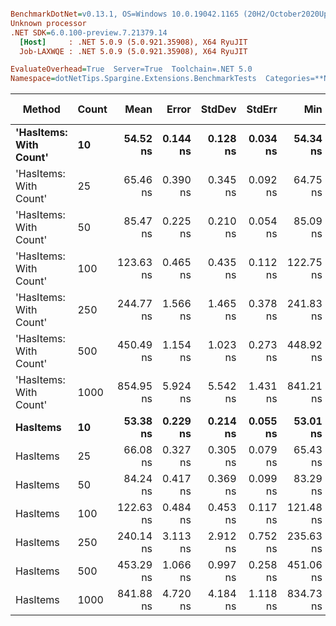 ``` ini

BenchmarkDotNet=v0.13.1, OS=Windows 10.0.19042.1165 (20H2/October2020Update)
Unknown processor
.NET SDK=6.0.100-preview.7.21379.14
  [Host]     : .NET 5.0.9 (5.0.921.35908), X64 RyuJIT
  Job-LAXWQE : .NET 5.0.9 (5.0.921.35908), X64 RyuJIT

EvaluateOverhead=True  Server=True  Toolchain=.NET 5.0  
Namespace=dotNetTips.Spargine.Extensions.BenchmarkTests  Categories=**NEW**,Collections  

```
|                 Method | Count |      Mean |    Error |   StdDev |   StdErr |       Min |        Q1 |    Median |        Q3 |       Max |         Op/s | CI99.9% Margin | Iterations | Kurtosis | MValue | Skewness | Rank | LogicalGroup | Baseline |  Gen 0 | Code Size |  Gen 1 | Allocated |
|----------------------- |------ |----------:|---------:|---------:|---------:|----------:|----------:|----------:|----------:|----------:|-------------:|---------------:|-----------:|---------:|-------:|---------:|-----:|------------- |--------- |-------:|----------:|-------:|----------:|
| **&#39;HasItems: With Count&#39;** |    **10** |  **54.52 ns** | **0.144 ns** | **0.128 ns** | **0.034 ns** |  **54.34 ns** |  **54.42 ns** |  **54.49 ns** |  **54.64 ns** |  **54.71 ns** | **18,340,617.7** |      **0.1440 ns** |      **14.00** |    **1.358** |  **2.000** |   **0.1322** |    **2** |            ***** |       **No** | **0.0210** |     **207 B** |      **-** |     **192 B** |
| &#39;HasItems: With Count&#39; |    25 |  65.46 ns | 0.390 ns | 0.345 ns | 0.092 ns |  64.75 ns |  65.29 ns |  65.56 ns |  65.61 ns |  65.99 ns | 15,276,881.1 |      0.3897 ns |      14.00 |    2.405 |  2.000 |  -0.5763 |    3 |            * |       No | 0.0343 |     207 B |      - |     312 B |
| &#39;HasItems: With Count&#39; |    50 |  85.47 ns | 0.225 ns | 0.210 ns | 0.054 ns |  85.09 ns |  85.32 ns |  85.46 ns |  85.63 ns |  85.79 ns | 11,699,433.0 |      0.2247 ns |      15.00 |    1.895 |  2.000 |  -0.3443 |    5 |            * |       No | 0.0553 |     207 B |      - |     512 B |
| &#39;HasItems: With Count&#39; |   100 | 123.63 ns | 0.465 ns | 0.435 ns | 0.112 ns | 122.75 ns | 123.57 ns | 123.68 ns | 123.93 ns | 124.17 ns |  8,088,706.8 |      0.4653 ns |      15.00 |    2.509 |  2.000 |  -0.9267 |    6 |            * |       No | 0.1001 |     207 B |      - |     912 B |
| &#39;HasItems: With Count&#39; |   250 | 244.77 ns | 1.566 ns | 1.465 ns | 0.378 ns | 241.83 ns | 244.32 ns | 244.56 ns | 245.91 ns | 247.62 ns |  4,085,470.3 |      1.5658 ns |      15.00 |    2.476 |  2.000 |  -0.1074 |    8 |            * |       No | 0.2308 |     207 B |      - |   2,112 B |
| &#39;HasItems: With Count&#39; |   500 | 450.49 ns | 1.154 ns | 1.023 ns | 0.273 ns | 448.92 ns | 449.99 ns | 450.45 ns | 451.06 ns | 452.55 ns |  2,219,784.1 |      1.1538 ns |      14.00 |    2.201 |  2.000 |   0.2654 |    9 |            * |       No | 0.4482 |     207 B | 0.0005 |   4,112 B |
| &#39;HasItems: With Count&#39; |  1000 | 854.95 ns | 5.924 ns | 5.542 ns | 1.431 ns | 841.21 ns | 853.86 ns | 855.47 ns | 857.78 ns | 863.66 ns |  1,169,663.1 |      5.9243 ns |      15.00 |    3.657 |  2.000 |  -1.0197 |   11 |            * |       No | 0.8879 |     207 B | 0.0019 |   8,112 B |
|               **HasItems** |    **10** |  **53.38 ns** | **0.229 ns** | **0.214 ns** | **0.055 ns** |  **53.01 ns** |  **53.28 ns** |  **53.42 ns** |  **53.50 ns** |  **53.76 ns** | **18,733,285.3** |      **0.2286 ns** |      **15.00** |    **2.098** |  **2.000** |  **-0.1928** |    **1** |            ***** |       **No** | **0.0210** |     **206 B** |      **-** |     **192 B** |
|               HasItems |    25 |  66.08 ns | 0.327 ns | 0.305 ns | 0.079 ns |  65.43 ns |  65.87 ns |  66.02 ns |  66.33 ns |  66.54 ns | 15,132,533.0 |      0.3265 ns |      15.00 |    2.100 |  2.000 |  -0.3297 |    3 |            * |       No | 0.0339 |     206 B |      - |     312 B |
|               HasItems |    50 |  84.24 ns | 0.417 ns | 0.369 ns | 0.099 ns |  83.29 ns |  84.08 ns |  84.22 ns |  84.54 ns |  84.72 ns | 11,870,823.4 |      0.4168 ns |      14.00 |    3.639 |  2.000 |  -0.8572 |    4 |            * |       No | 0.0560 |     206 B |      - |     512 B |
|               HasItems |   100 | 122.63 ns | 0.484 ns | 0.453 ns | 0.117 ns | 121.48 ns | 122.39 ns | 122.60 ns | 122.88 ns | 123.29 ns |  8,154,663.5 |      0.4842 ns |      15.00 |    3.426 |  2.000 |  -0.7059 |    6 |            * |       No | 0.1001 |     206 B |      - |     912 B |
|               HasItems |   250 | 240.14 ns | 3.113 ns | 2.912 ns | 0.752 ns | 235.63 ns | 238.20 ns | 239.61 ns | 242.02 ns | 246.60 ns |  4,164,223.0 |      3.1131 ns |      15.00 |    2.395 |  2.000 |   0.4323 |    7 |            * |       No | 0.2322 |     206 B |      - |   2,112 B |
|               HasItems |   500 | 453.29 ns | 1.066 ns | 0.997 ns | 0.258 ns | 451.06 ns | 452.98 ns | 453.42 ns | 454.04 ns | 454.64 ns |  2,206,097.4 |      1.0662 ns |      15.00 |    2.994 |  2.000 |  -0.9515 |    9 |            * |       No | 0.4516 |     206 B | 0.0010 |   4,112 B |
|               HasItems |  1000 | 841.88 ns | 4.720 ns | 4.184 ns | 1.118 ns | 834.73 ns | 839.39 ns | 842.15 ns | 844.34 ns | 847.88 ns |  1,187,822.8 |      4.7200 ns |      14.00 |    1.779 |  2.000 |  -0.0056 |   10 |            * |       No | 0.8821 |     206 B | 0.0010 |   8,112 B |
